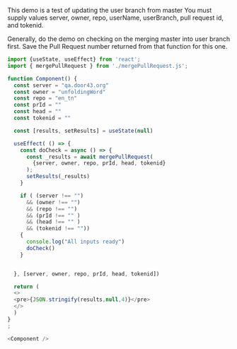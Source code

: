 This demo is a test of updating the user branch from master
You must supply values server, owner, repo, userName, userBranch, pull request id, and tokenid.

Generally, do the demo on checking on the merging master into user branch first. 
Save the Pull Request number returned from that function for this one.

```js
import {useState, useEffect} from 'react';
import { mergePullRequest } from './mergePullRequest.js';

function Component() {
  const server = "qa.door43.org"
  const owner = "unfoldingWord"
  const repo = "en_tn"
  const prId = ""
  const head = ""
  const tokenid = ""

  const [results, setResults] = useState(null)

  useEffect( () => {
    const doCheck = async () => {
      const _results = await mergePullRequest(
        {server, owner, repo, prId, head, tokenid}
      );
      setResults(_results)
    }

    if ( (server !== "") 
      && (owner !== "") 
      && (repo !== "") 
      && (prId !== "" )
      && (head !== "" )
      && (tokenid !== "")) 
    {
      console.log("All inputs ready")
      doCheck()
    }


  }, [server, owner, repo, prId, head, tokenid])

  return (
  <>
  <pre>{JSON.stringify(results,null,4)}</pre>
  </>
  )
}
;

<Component />
```